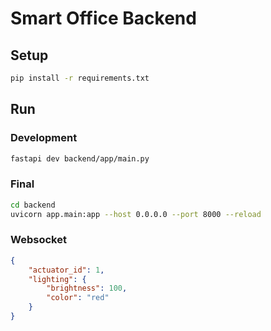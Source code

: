 # Smart Office Backend

## Setup

```bash
pip install -r requirements.txt
```

## Run

### Development
```bash
fastapi dev backend/app/main.py
```

### Final
```bash
cd backend
uvicorn app.main:app --host 0.0.0.0 --port 8000 --reload
```

### Websocket

```json
{
    "actuator_id": 1,
    "lighting": {
        "brightness": 100,
        "color": "red"
    }
}
```



